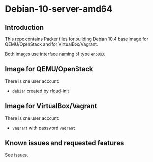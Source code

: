# Debian-10-server-amd64

## Introduction

This repo contains Packer files for building Debian 10.4 base image for QEMU/OpenStack and for VirtualBox/Vagrant.

Both images use interface naming of type `enp0s3`.

## Image for QEMU/OpenStack

There is one user account:

*  `debian` created by [cloud-init](https://cloudinit.readthedocs.io/en/latest/)

## Image for VirtualBox/Vagrant

There is one user account:

*  `vagrant` with password `vagrant` 

## Known issues and requested features

See [issues](https://gitlab.ics.muni.cz/CSIRT-MU/DEVOPS/debian-10-amd64/-/issues).


